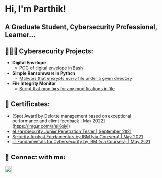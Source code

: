 <h1>Hi, I'm Parthik!</h1> <h2>A Graduate Student, Cybersecurity Professional, Learner...</h2>


<h2>👨🏻‍💻 Cybersecurity Projects:</h2>

- <b>Digital Envelope</b>
  - [POC of digital envelope in Bash](https://github.com/Parthik-Bhardwaj/Digital-Envelope)
- <b>Simple Ransomware in Python</b>
  - [Malware that encrypts every file under a given directory](https://github.com/Parthik-Bhardwaj/Simple_Ransomware)
- <b>File Integrity Monitor</b>
  - [Script that monitors for any modifications in file](https://github.com/Parthik-Bhardwaj/File-Integrity-Monitor)  
  
<h2>📜 Certificates:</h2>

- [Spot Award by Deloitte management based on exceptional performance and client feedback | May 2022] (https://imgur.com/a/eiKqjyl)
- [eLearnSecurity Junior Penetration Tester | September 2021](https://verified.elearnsecurity.com/certificates/a1be654f-07a3-46fc-ab8d-8afc163f97e2)
- [Security Analyst Fundamentals by IBM (via Coursera) | May 2021](https://coursera.org/share/a5c86f5af6caecc38bfc2b0b23f2f78c)
- [IT Fundamentals for Cybersecurity by IBM (via Coursera) | May 2021](https://coursera.org/share/c29c7c6a26c04549e724f8e52dd8ff79) 
<!--
- <b>PowerShell</b>
  - [Windows EventLog: Failed RDP Logins Source IP to full GeoData Conversion](https://github.com/joshmadakor1/Sentinel-Lab)
  - [JWipe (Disk Wiping Utility)](https://github.com/joshmadakor1/Jwipe.PowerShell)
  - [Active Directory Bulk User Creation](https://github.com/joshmadakor1/AD_PS)
  - [FIM (File Integrity Monitor)](https://github.com/joshmadakor1/PowerShell-Integrity-FIM)
- <b>C# (.NET Desktop Applications)</b>
  - [Ransomware Proof of Concept (Encrypter)](https://github.com/joshmadakor1/EncrypterPOC)
  - [Ransomware Proof of Concept (Decrypter)](https://github.com/joshmadakor1/DecrypterPOC)
  - [Keylogger with Email Capability](https://github.com/joshmadakor1/Key-Logger-With-Email)
- <b>Python</b>
  - [Package Delivery Application (Datastructures and Algorithms Demo)](https://github.com/joshmadakor1/Package-Delivery-Pathfinding-Algorithm)
<!--
<h2>📺 Popular YouTube Videos</h2>

- [How to get into Cybersecurity Starting From Zero](https://www.youtube.com/watch?v=a83ASGn_V_s)
- [A Day in the Life of a Cybersecurity Anayst](https://www.youtube.com/watch?v=uHy3oM7NnoU)
- [How to Create a KeyLogger (C#)](https://www.youtube.com/watch?v=N-L9hklSlNk)
- [Ransomware Demonstration (C#)](https://www.youtube.com/watch?v=OfvdQeh79s0)
- [Is WGU Legit?](https://www.youtube.com/watch?v=E2MwRWxDBkA)

https://cdn.jsdelivr.net/npm/simple-icons@v3/icons/linkedin.svg
-->
<h2> 🤳 Connect with me:</h2>

[<img align="left" alt="bhardwaj-p | LinkedIn" width="22px" src="https://cdn-icons-png.flaticon.com/512/174/174857.png" />][linkedin]

[linkedin]: https://linkedin.com/in/bhardwaj-p

